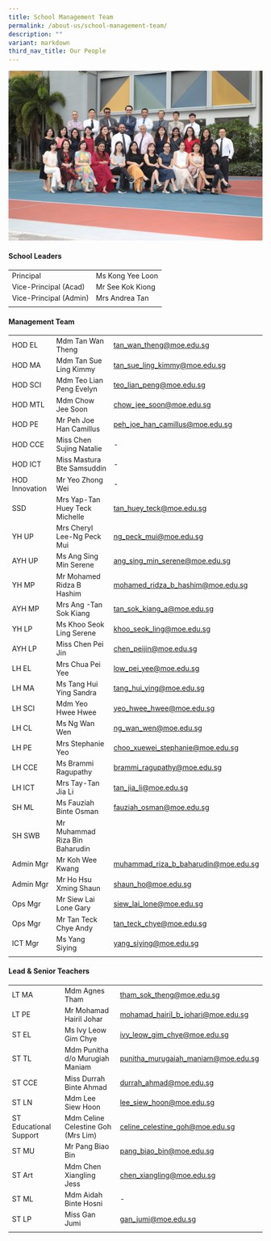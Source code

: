```yaml
---
title: School Management Team
permalink: /about-us/school-management-team/
description: ""
variant: markdown
third_nav_title: Our People
---
```

![](/images/Staff/key%20personnel%202023.jpg)

#### **School Leaders**

| | |
| -------- | -------- |
| Principal | Ms Kong Yee Loon |
| Vice-Principal (Acad) | Mr See Kok Kiong |
| Vice-Principal (Admin) | Mrs Andrea Tan |
| | |

#### **Management Team**
	
| | | |
| -------- | -------- | -------- |
| HOD EL | Mdm Tan Wan Theng | tan_wan_theng@moe.edu.sg |
| HOD MA | Mdm Tan Sue Ling Kimmy | tan_sue_ling_kimmy@moe.edu.sg |
| HOD SCI | Mdm Teo Lian Peng Evelyn | teo_lian_peng@moe.edu.sg |
| HOD MTL | Mdm Chow Jee Soon | chow_jee_soon@moe.edu.sg |
| HOD PE | Mr Peh Joe Han Camillus | peh_joe_han_camillus@moe.edu.sg |
| HOD CCE | Miss Chen Sujing Natalie | - |
| HOD ICT | Miss Mastura Bte Samsuddin | - |
| HOD Innovation | Mr Yeo Zhong Wei |	- |
| SSD | Mrs Yap-Tan Huey Teck Michelle | tan_huey_teck@moe.edu.sg |
| YH UP | Mrs Cheryl Lee-Ng Peck Mui | ng_peck_mui@moe.edu.sg |
| AYH UP | Ms Ang Sing Min Serene | ang_sing_min_serene@moe.edu.sg |
| YH MP | Mr Mohamed Ridza B Hashim | mohamed_ridza_b_hashim@moe.edu.sg |
| AYH MP | Mrs Ang -Tan Sok Kiang | tan_sok_kiang_a@moe.edu.sg |
| YH LP | Ms Khoo Seok Ling Serene |	khoo_seok_ling@moe.edu.sg |
| AYH LP | Miss Chen Pei Jin |	chen_peijin@moe.edu.sg |
| LH EL | Mrs Chua Pei Yee| low_pei_yee@moe.edu.sg |
| LH MA | Ms Tang Hui Ying Sandra | tang_hui_ying@moe.edu.sg |
| LH SCI | Mdm Yeo Hwee Hwee | yeo_hwee_hwee@moe.edu.sg |
| LH CL | Ms Ng Wan Wen | ng_wan_wen@moe.edu.sg |
| LH PE | Mrs Stephanie Yeo | choo_xuewei_stephanie@moe.edu.sg |
| LH CCE | Ms Brammi Ragupathy |	brammi_ragupathy@moe.edu.sg |
| LH ICT | Mrs Tay-Tan Jia Li |	tan_jia_li@moe.edu.sg |
| SH ML | Ms Fauziah Binte Osman | fauziah_osman@moe.edu.sg |
| SH SWB | Mr Muhammad Riza Bin Baharudin |
| Admin Mgr | Mr Koh Wee Kwang | muhammad_riza_b_baharudin@moe.edu.sg |
| Admin Mgr | Mr Ho Hsu Xming Shaun |	shaun_ho@moe.edu.sg |
| Ops Mgr | Mr Siew Lai Lone Gary |	siew_lai_lone@moe.edu.sg |
| Ops Mgr  | Mr Tan Teck Chye Andy  | tan_teck_chye@moe.edu.sg |
| ICT Mgr  | Ms Yang Siying| yang_siying@moe.edu.sg |
| | |


#### **Lead & Senior Teachers**
	
| | | |
| -------- | -------- | -------- |
| LT MA | Mdm Agnes Tham | tham_sok_theng@moe.edu.sg |
| LT PE |  Mr Mohamad Hairil Johar | mohamad_hairil_b_johari@moe.edu.sg |
| ST EL | Ms Ivy Leow Gim Chye | ivy_leow_gim_chye@moe.edu.sg |
| ST TL | Mdm Punitha d/o Murugiah Maniam | punitha_murugaiah_maniam@moe.edu.sg |
| ST CCE | Miss Durrah Binte Ahmad | durrah_ahmad@moe.edu.sg |
| ST LN | Mdm Lee Siew Hoon | lee_siew_hoon@moe.edu.sg |
| ST Educational Support | Mdm Celine Celestine Goh (Mrs Lim) | celine_celestine_goh@moe.edu.sg |
| ST MU | Mr Pang Biao Bin | pang_biao_bin@moe.edu.sg |
| ST Art | Mdm Chen Xiangling Jess | chen_xiangling@moe.edu.sg |
| ST ML | Mdm Aidah Binte Hosni | - |
| ST LP | Miss Gan Jumi | gan_jumi@moe.edu.sg |
| | |